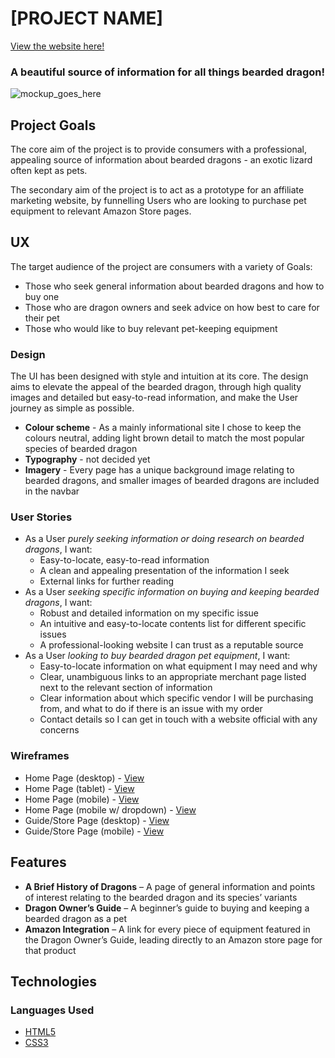 # [PROJECT NAME]
[View the website here!](http://github.com)
### A beautiful source of information for all things bearded dragon!

![mockup_goes_here](http://ami.responsivedesign.is/)

## Project Goals
The core aim of the project is to provide consumers with a professional, appealing source of information about bearded dragons - an exotic lizard often kept as pets.

The secondary aim of the project is to act as a prototype for an affiliate marketing website, by funnelling Users who are looking to purchase pet equipment to relevant Amazon Store pages.

## UX
The target audience of the project are consumers with a variety of Goals:
* Those who seek general information about bearded dragons and how to buy one
* Those who are dragon owners and seek advice on how best to care for their pet 
* Those who would like to buy relevant pet-keeping equipment

### Design
The UI has been designed with style and intuition at its core. The design aims to elevate the appeal of the bearded dragon, through high quality images and detailed but easy-to-read information, and make the User journey as simple as possible.
* __Colour scheme__ - As a mainly informational site I chose to keep the colours neutral, adding light brown detail to match the most popular species of bearded dragon
* __Typography__ - not decided yet
* __Imagery__ - Every page has a unique background image relating to bearded dragons, and smaller images of bearded dragons are included in the navbar

### User Stories
* As a User _purely seeking information or doing research on bearded dragons_, I want:
    * Easy-to-locate, easy-to-read information
    * A clean and appealing presentation of the information I seek
    * External links for further reading
* As a User _seeking specific information on buying and keeping bearded dragons_, I want:
    * Robust and detailed information on my specific issue
    * An intuitive and easy-to-locate contents list for different specific issues
    * A professional-looking website I can trust as a reputable source
* As a User _looking to buy bearded dragon pet equipment_, I want:
    * Easy-to-locate information on what equipment I may need and why
    * Clear, unambiguous links to an appropriate merchant page listed next to the relevant section of information
    * Clear information about which specific vendor I will be purchasing from, and what to do if there is an issue with my order
    * Contact details so I can get in touch with a website official with any concerns

### Wireframes
* Home Page (desktop) - [View](./wireframes/dragon-milestone-wireframe-index-lrg)
* Home Page (tablet) - [View](./wireframes/dragon-milestone-wireframe-index-med)
* Home Page (mobile) - [View](./wireframes/dragon-milestone-wireframe-index-sml)
* Home Page (mobile w/ dropdown) - [View](./wireframes/dragon-milestone-wireframe-index-sml-expand)
* Guide/Store Page (desktop) - [View](dragon-milestone-wireframe-guide-lrg)
* Guide/Store Page (mobile) - [View](dragon-milestone-wireframe-guide-sml)

## Features

* __A Brief History of Dragons__ – A page of general information and points of interest relating to the bearded dragon and its species’ variants
* __Dragon Owner’s Guide__ – A beginner’s guide to buying and keeping a bearded dragon as a pet
* __Amazon Integration__ – A link for every piece of equipment featured in the Dragon Owner’s Guide, leading directly to an Amazon store page for that product

## Technologies 
### Languages Used
* [HTML5](https://en.wikipedia.org/wiki/HTML5)
* [CSS3](https://en.wikipedia.org/wiki/CSS)